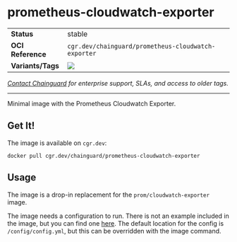 <!--monopod:start-->
# prometheus-cloudwatch-exporter
| | |
| - | - |
| **Status** | stable |
| **OCI Reference** | `cgr.dev/chainguard/prometheus-cloudwatch-exporter` |
| **Variants/Tags** | ![](https://storage.googleapis.com/chainguard-images-build-outputs/summary/prometheus-cloudwatch-exporter.svg) |

*[Contact Chainguard](https://www.chainguard.dev/chainguard-images) for enterprise support, SLAs, and access to older tags.*

---
<!--monopod:end-->

Minimal image with the Prometheus Cloudwatch Exporter.

## Get It!

The image is available on `cgr.dev`:

```
docker pull cgr.dev/chainguard/prometheus-cloudwatch-exporter
```

## Usage

The image is a drop-in replacement for the `prom/cloudwatch-exporter` image.

The image needs a configuration to run.
There is not an example included in the image, but you can find one [here](https://github.com/prometheus/cloudwatch_exporter/blob/master/example.yml).
The default location for the config is `/config/config.yml`, but this can be overridden with the image command.

